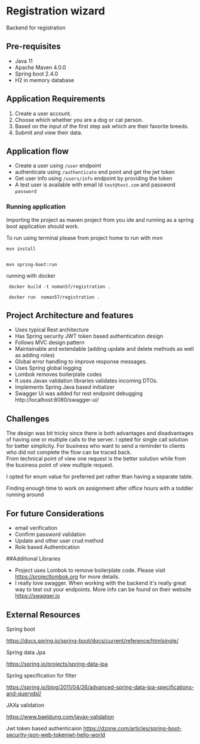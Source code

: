 # Registration wizard
Backend for registration

## Pre-requisites

   * Java 11
   * Apache Maven 4.0.0
   * Spring boot 2.4.0
   * H2 in memory database


## Application Requirements

1. Create a user account.
2. Choose which whether you are a dog or cat person.
3. Based on the input of the first step ask which are their favorite breeds.
4. Submit and view their data.

## Application flow
 * Create a user using ```/user``` endpoint
 * authenticate using ```/authenticate``` end point and get the jwt token
 * Get user info using ```/users/info``` endpoint by providing the token
 * A test user is available with email Id ```test@test.com``` and password ```password```

### Running application

Importing the project as maven project from you  ide 
and running as a spring boot application should work.

To run using terminal please from project home  to run with mvn
```
mvn install
```

```

mvn spring-boot:run
```

running with docker
```
 docker build -t noman57/registration .
```

```
 docker run  noman57/registration .
```

## Project Architecture and features

   * Uses typical Rest architecture 
   * Has Spring security JWT token based authentication design
   * Follows MVC design pattern
   * Maintainable and extendable (adding update and delete methods as well as adding roles)
   * Global error handling  to improve response messages.
   * Uses Spring global logging 
   * Lombok removes boilerplate codes
   * It uses Javax validation libraries validates incoming DTOs.
   * Implements Spring Java based initializer
   * Swagger Ui was added for rest endpoint debugging http://localhost:8080/swagger-ui/
  
## Challenges
The design was bit tricky since there is both advantages and disadvantages of having one or multiple calls to the server.
I opted for single call solution for better simplicity. 
For business who want to send a reminder to clients who did not complete the flow can be traced back.  
From technical point of view one request is the better solution while from the business point of view multiple request.

I opted for enum value for preferred pet rather than having a separate table.


Finding enough time to work on assignment after office hours with a toddler running around 

## For future Considerations 
   * email verification
   * Confirm password validation
   * Update and other user crud method 
   * Role based Authentication


   


##Additional Libraries
   * Project uses Lombok to remove boilerplate code. Please visit https://projectlombok.org for more details.
   * I really love swagger. When working with the backend it's really great way to test out your endpoints. More info can be found on their website https://swagger.io
   
## External Resources

Spring boot 

https://docs.spring.io/spring-boot/docs/current/reference/htmlsingle/

Spring data Jpa 

https://spring.io/projects/spring-data-jpa

Spring specification for filter

https://spring.io/blog/2011/04/26/advanced-spring-data-jpa-specifications-and-querydsl/

JAXa validation

https://www.baeldung.com/javax-validation

Jwt token based authenticaion
https://dzone.com/articles/spring-boot-security-json-web-tokenjwt-hello-world
